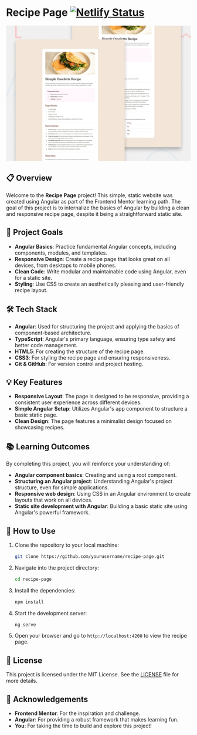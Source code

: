 # Recipe Page [![Netlify Status](https://api.netlify.com/api/v1/badges/71922410-3ecb-4d40-ab43-10c956942f18/deploy-status)](https://app.netlify.com/sites/simple-recipe-page-fm/deploys)

![Recipe Page Screenshot](https://raw.githubusercontent.com/mariokreitz/recipe-page-main/main/src/preview.jpg)

## 📋 Overview

Welcome to the **Recipe Page** project! This simple, static website was created using Angular as part of the Frontend Mentor learning path. The goal of this project is to internalize the basics of Angular by building a clean and responsive recipe page, despite it being a straightforward static site.

## 🚀 Project Goals

- **Angular Basics**: Practice fundamental Angular concepts, including components, modules, and templates.
- **Responsive Design**: Create a recipe page that looks great on all devices, from desktops to mobile phones.
- **Clean Code**: Write modular and maintainable code using Angular, even for a static site.
- **Styling**: Use CSS to create an aesthetically pleasing and user-friendly recipe layout.

## 🛠️ Tech Stack

- **Angular**: Used for structuring the project and applying the basics of component-based architecture.
- **TypeScript**: Angular's primary language, ensuring type safety and better code management.
- **HTML5**: For creating the structure of the recipe page.
- **CSS3**: For styling the recipe page and ensuring responsiveness.
- **Git & GitHub**: For version control and project hosting.

## 💡 Key Features

- **Responsive Layout**: The page is designed to be responsive, providing a consistent user experience across different devices.
- **Simple Angular Setup**: Utilizes Angular's app component to structure a basic static page.
- **Clean Design**: The page features a minimalist design focused on showcasing recipes.

## 📚 Learning Outcomes

By completing this project, you will reinforce your understanding of:

- **Angular component basics**: Creating and using a root component.
- **Structuring an Angular project**: Understanding Angular's project structure, even for simple applications.
- **Responsive web design**: Using CSS in an Angular environment to create layouts that work on all devices.
- **Static site development with Angular**: Building a basic static site using Angular's powerful framework.

## 📝 How to Use

1. Clone the repository to your local machine:

   ```bash
   git clone https://github.com/yourusername/recipe-page.git
   ```

2. Navigate into the project directory:

   ```bash
   cd recipe-page
   ```

3. Install the dependencies:

   ```bash
   npm install
   ```

4. Start the development server:

   ```bash
   ng serve
   ```

5. Open your browser and go to `http://localhost:4200` to view the recipe page.

## 📄 License

This project is licensed under the MIT License. See the [LICENSE](./LICENSE) file for more details.

## 🙏 Acknowledgements

- **Frontend Mentor**: For the inspiration and challenge.
- **Angular**: For providing a robust framework that makes learning fun.
- **You**: For taking the time to build and explore this project!
